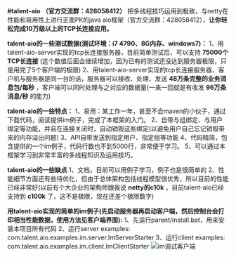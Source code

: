  **#talent-aio**  **（官方交流群：428058412）** 
把多线程技巧运用到极致，与netty在性能和易用性上进行正面PK的java aio框架（官方交流群：428058412），**让你轻松完成10万级以上的TCP长连接应用。** 

 **talent-aio的一些测试数据(测试环境：i7 4790、8G内存、windows7)：** 
1、用talent-aio-server实现的tcp长连接服务器，目前简单测试后，可以支持 **75000个TCP长连接** (这个数值后面会继续增加，因为已有的测试还没达到服务器极限，只是用完了5个客户端的极限)
2、用talent-aio-server实现的tcp长连接服务器，客户机与服务器是同一台的话，服务器可以接收、处理、发送 **48万条完整的业务消息包/每秒** ，客户端可以同时处理与之对应的数据量(一来一回就是有收发 **96万条消息/秒** 的能力)

 **talent-aio的一些特点：** 
1、易用：某工作一年，甚至不会maven的小伙子，通过下载代码，阅读提供im例子，完成了本框架的入门。
2、自带与组绑定、与用户绑定等功能，并且在连接关闭时，自动销毁这些绑定(以避免用户自己忘记销毁带来的内存溢出问题)
3、API自带发送到指定用户、指定组等功能
4、代码精简，包含提供的一个im例子，代码行数也不到5000行，非常便于学习。
5、可以通过本框架学习到非常丰富的多线程知识及运用技巧。 

 **talent-aio的一些缺点** 
1、文档，目前可以用例子学习，例子也是很简单的
2、性能细节方面还有些待优化，但由于总体架构包括线程模型很优秀，所以目前的性能已经非常好(以前有个大企业的架构师跟我说 **netty的c10k** ，目前talent-aio已经支持到 **c100k** 了，这不是极限，现在还差个极限数字)

 **用talent-aio实现的简单的im例子(先启动服务器再启动客户端，然后控制台会打印相当性能数据，使用方法见客户端界面):** 
1、先运行parent/install.bat，用来安装本项目所有代码
2、运行server examples: com.talent.aio.examples.im.server.ImServerStarter
3、运行client examples: com.talent.aio.examples.im.client.ImClientStarter
![im调试客户端](https://git.oschina.net/tywo45/talent-aio/raw/master/docs/client-1.png?dir=0&filepath=docs%2Fclient-1.png&oid=050904d7aff73f932c0c58675c301fc20f57275a&sha=4d34c427e8d933feb5f64810c1d2ab06e1603de9 "基于talent-aio的im调试客户端")